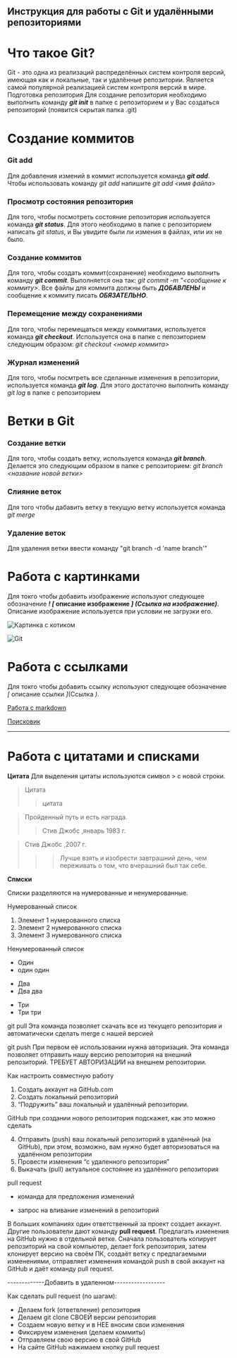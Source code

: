 ## Инструкция для работы с Git и удалёнными репозиториями

# Что такое Git?
Git - это одна из реализаций распределённых систем контроля версий, имеющая как и локальные, так и удалённые репозитории. Является самой популярной реализацией систем контроля версий в мире.
Подготовка репозитория
Для создание репозитория необходимо выполнить команду ***git init***  в папке с репозиторием и у Вас создаться репозиторий (появится скрытая папка .git)

# Создание коммитов

### **Git add**
Для добавления измений в коммит используется команда ***git add***. Чтобы использовать команду *git add* напишите *git add <имя файла>*

### **Просмотр состояния репозитория**
Для того, чтобы посмотреть состояние репозитория используется команда ***git status***. Для этого необходимо в папке с репозиторием написать *git status*, и Вы увидите были ли измения в файлах, или их не было.

### **Создание коммитов**
Для того, чтобы создать коммит(сохранение) необходимо выполнить команду ***git commit***. Выполняется она так: *git commit -m "<сообщение к коммиту>*. Все файлы для коммита должны быть ***ДОБАВЛЕНЫ*** и сообщение к коммиту писать ***ОБЯЗАТЕЛЬНО***.

### **Перемещение между сохранениями**
Для того, чтобы перемещаться между коммитами, используется команда ***git checkout***. Используется она в папке с пепозиторием следующим образом: *git checkout <номер коммита>*

### **Журнал изменений**
Для того, чтобы посмтреть все сделанные изменения в репозитории, используется команда ***git log***. Для этого достаточно выполнить команду *git log* в папке с репозиторием

# Ветки в Git

### **Создание ветки**

Для того, чтобы создать ветку, используется команда ***git branch***. Делается это следующим образом в папке с репозиторием: *git branch <название новой ветки>*

### **Слияние веток**

Для того чтобы дабавить ветку в текущую ветку используется команда *git merge <name branch>*

### **Удаление веток**
Для удаления ветки ввести команду "git branch -d 'name branch'"

# Работа с картинками

Для токго чтобы добавить изображение используют следующее обозначение ***!* *[* описание изображение *]* *(*Ссылка на изображение*)***. Описание изображение используется при условии не загрузки его. 

![Картинка с котиком](https://avatars.mds.yandex.net/i?id=16cab1e80a8c3d417faf0d45eab6537a70a00021-8185177-images-thumbs&n=13)

![Git](https://www.freecodecamp.org/news/content/images/2022/07/git-github.png)

# Работа с ссылками

Для токго чтобы добавить ссылку используют следующее обозначение *[* описание ссылки *]*(Ссылка *)*.

[Работа с markdown](https://bbbl.dev/articles/all-about-markdown)

[Поисковик](https://ya.ru)

---
# Работа с цитатами и списками

**Цитата**
Для выделения цитаты используются cимвол > с новой строки.

> Цитата
>> цитата

> Пройденный путь и есть награда.
>>Стив Джобс ,январь 1983 г.

>Стив Джобс ,2007 г.
>>>Лучше взять и изобрести завтрашний день, чем переживать о том, что вчерашний был так себе.

**Спмски**

Списки разделяются на нумерованные и ненумерованные.

Нумерованный список
1. Элемент 1 нумерованного списка
2. Элемент 2 нумерованного списка
3. Элемент 3 нумерованного списка

Ненумерованный список
* Один
* один один
+ Два
+ Два два
- Три
- Три три

git pull
Эта команда позволяет скачать все из текущего репозитория и автоматически сделать merge с нашей версией

git push
При первом её использовании нужна авторизация.
Эта команда позволяет отправить нашу версию репозитория на внешний репозиторий. ТРЕБУЕТ АВТОРИЗАЦИИ на внешнем репозитории.

Как настроить совместную работу

1. Создать аккаунт на GitHub.com
2. Создать локальный репозиторий
3. “Подружить” ваш локальный и удалённый репозитории. 
    
GitHub при создании нового репозитория подскажет, как это можно сделать
    
4. Отправить (push) ваш локальный репозиторий в удалённый (на GitHub), при этом, возможно, вам нужно будет авторизоваться на удалённом репозитории
5. Провести изменения “с удаленного репозитория”
6. Выкачать (pull) актуальное состояние из удалённого репозитория

pull request

- команда для предложения изменений 

- запрос на вливание изменений в репозиторий

В больших компаниях один ответственный за проект создает аккаунт. Другие пользователи дают команду **pull request**. Предлагать изменения на GitHub нужно в отдельной ветке. 
Сначала пользователь копирует репозиторий на свой компьютер, делает fork репозитория, затем клонирует версию на своём ПК, создаёт ветку с предлагаемыми изменениями, отправляет изменения командой push в свой аккаунт на GitHub и даёт команду pull request.

-------------Добавить в удаленном------------------

Как сделать pull request (по шагам):

- Делаем fork (ответвление) репозитория
- Делаем git clone СВОЕЙ версии репозитория
- Создаем новую ветку и в НЕЕ вносим свои изменения
- Фиксируем изменения (делаем коммиты)
- Отправляем свою версию в свой GitHub
- На сайте GitHub нажимаем кнопку pull request